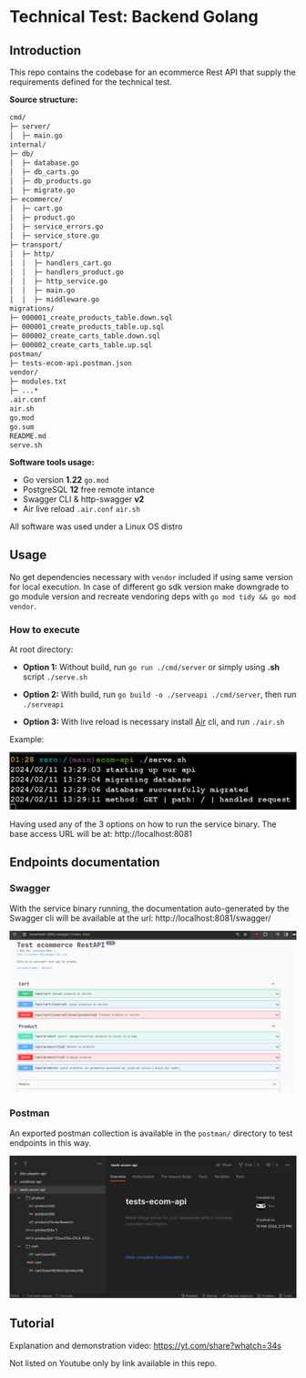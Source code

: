# Technical Test: Backend Golang

## Introduction 

This repo contains the codebase for an ecommerce Rest API that supply the requirements defined for the technical test.

**Source structure:**

```
cmd/
├─ server/
│  ├─ main.go
internal/
├─ db/
│  ├─ database.go
│  ├─ db_carts.go
│  ├─ db_products.go
│  ├─ migrate.go
├─ ecommerce/
│  ├─ cart.go
│  ├─ product.go
│  ├─ service_errors.go
│  ├─ service_store.go
├─ transport/
│  ├─ http/
│  │  ├─ handlers_cart.go
│  │  ├─ handlers_product.go
│  │  ├─ http_service.go
│  │  ├─ main.go
│  │  ├─ middleware.go
migrations/
├─ 000001_create_products_table.down.sql
├─ 000001_create_products_table.up.sql
├─ 000002_create_carts_table.down.sql
├─ 000002_create_carts_table.up.sql
postman/
├─ tests-ecom-api.postman.json
vendor/
├─ modules.txt
├─ ...*
.air.conf
air.sh
go.mod
go.sum
README.md
serve.sh
```

**Software tools usage:**

- Go version **1.22** ```go.mod```
- PostgreSQL **12** free remote intance
- Swagger CLI & http-swagger **v2**
- Air live reload ```.air.conf``` ```air.sh```

All software was used under a Linux OS distro

## Usage 

No get dependencies necessary with ```vendor``` included if using same version for local execution. In case of different go sdk version make downgrade to go module version and recreate vendoring deps with ```go mod tidy && go mod vendor```.

### How to execute

At root directory:

- **Option 1:** Without build, run ```go run ./cmd/server``` or simply using **.sh** script ```./serve.sh```

- **Option 2:** With build, run ```go build -o ./serveapi ./cmd/server```, then run ```./serveapi```

- **Option 3:** With live reload is necessary install [Air](https://github.com/cosmtrek/air) cli, and run ```./air.sh```

Example:

![img1](.imgs/img1.png)

Having used any of the 3 options on how to run the service binary. The base access URL will be at: http://localhost:8081

## Endpoints documentation

### Swagger

With the service binary running, the documentation auto-generated by the Swagger cli will be available at the url: http://localhost:8081/swagger/

![img2](.imgs/img2.png)

### Postman

An exported postman collection is available in the ```postman/``` directory to test endpoints in this way.

![img3](.imgs/img3.png)

## Tutorial

Explanation and demonstration video: https://yt.com/share?whatch=34s

Not listed on Youtube only by link available in this repo.